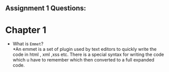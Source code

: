 ## Assignment 1 Questions:
# Chapter 1

 - What is `Emmet`? <br>
 *An emmet is a set of plugin used by text editors to quickly write the code in html , xml ,xss etc. There is a special syntax for writing the code which u have to remember which then converted to a full expanded code.